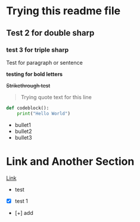 # Trying this readme file

## Test 2 for double sharp

### test 3 for triple sharp

Test for paragraph or sentence

**testing for bold letters**

~~Strikethrough test~~


> Trying quote text for this line


```python
def codeblock():
    print("Hello World")
```

- bullet1
- bullet2
- bullet3

# Link and Another Section

[Link](https://github.com/xrdn00/readmePrac)

+ test
- [x] test 1
- [+] add
